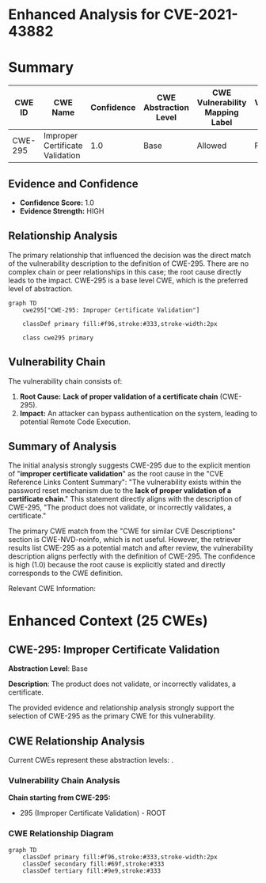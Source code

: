 # Enhanced Analysis for CVE-2021-43882

# Summary

| CWE ID | CWE Name | Confidence | CWE Abstraction Level | CWE Vulnerability Mapping Label | CWE-Vulnerability Mapping Notes |
|---|---|---|---|---|---|
| CWE-295 | Improper Certificate Validation | 1.0 | Base | Allowed | Primary CWE |

## Evidence and Confidence

*   **Confidence Score:** 1.0
*   **Evidence Strength:** HIGH

## Relationship Analysis

The primary relationship that influenced the decision was the direct match of the vulnerability description to the definition of CWE-295. There are no complex chain or peer relationships in this case; the root cause directly leads to the impact. CWE-295 is a base level CWE, which is the preferred level of abstraction.

```mermaid
graph TD
    cwe295["CWE-295: Improper Certificate Validation"]
    
    classDef primary fill:#f96,stroke:#333,stroke-width:2px
    
    class cwe295 primary
```

## Vulnerability Chain

The vulnerability chain consists of:

1.  **Root Cause:** **Lack of proper validation of a certificate chain** (CWE-295).
2.  **Impact:** An attacker can bypass authentication on the system, leading to potential Remote Code Execution.

## Summary of Analysis

The initial analysis strongly suggests CWE-295 due to the explicit mention of "**improper certificate validation**" as the root cause in the "CVE Reference Links Content Summary": "The vulnerability exists within the password reset mechanism due to the **lack of proper validation of a certificate chain**." This statement directly aligns with the description of CWE-295, "The product does not validate, or incorrectly validates, a certificate."

The primary CWE match from the "CWE for similar CVE Descriptions" section is CWE-NVD-noinfo, which is not useful. However, the retriever results list CWE-295 as a potential match and after review, the vulnerability description aligns perfectly with the definition of CWE-295. The confidence is high (1.0) because the root cause is explicitly stated and directly corresponds to the CWE definition.

Relevant CWE Information:

# Enhanced Context (25 CWEs)

## CWE-295: Improper Certificate Validation
**Abstraction Level**: Base

**Description**:
The product does not validate, or incorrectly validates, a certificate.

The provided evidence and relationship analysis strongly support the selection of CWE-295 as the primary CWE for this vulnerability.


## CWE Relationship Analysis

Current CWEs represent these abstraction levels: .


### Vulnerability Chain Analysis

**Chain starting from CWE-295:**
- 295 (Improper Certificate Validation) - ROOT



### CWE Relationship Diagram

```mermaid
graph TD
    classDef primary fill:#f96,stroke:#333,stroke-width:2px
    classDef secondary fill:#69f,stroke:#333
    classDef tertiary fill:#9e9,stroke:#333
```